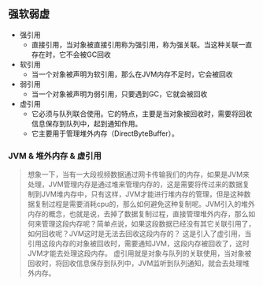 ## 强软弱虚
+ 强引用
    + 直接引用，当对象被直接引用称为强引用，称为强关联。当这种关联一直存在时，它不会被GC回收
+ 软引用
    + 当一个对象被声明为软引用，那么在JVM内存不足时，它会被回收
+ 弱引用
    + 当一个对象被声明为弱引用，只要遇到GC，它就会被回收
+ 虚引用
    + 它必须与队列联合使用。它的特点，主要是当对象被回收时，需要将回收信息保存到队列中，起到通知作用。
    + 它主要用于管理堆外内存（DirectByteBuffer）。

### JVM & 堆外内存 & 虚引用
> 想象一下，当有一大段视频数据通过网卡传输我们的内存，如果是JVM来处理，JVM管理内存是通过堆来管理内存的，这是需要将传过来的数据复制到JVM堆内存中，只有这样，JVM才能进行堆内存的管理，但是这种数据复制过程是需要消耗cpu的，那么如何避免这种复制呢。JVM引入的堆外内存的概念，也就是说，去掉了数据复制过程，直接管理堆外内存，那么如何来管理这段内存呢？简单点说，如果这段数据已经没有其它关联引用了，如何回收呢？JVM这时是无法去回收这段内存的？
> 这是引入了虚引用，当引用这段内存的对象被回收时，需要通知JVM，这段内存被回收了，这时JVM才能去处理这段内存。
> 虚引用就是对象与队列的关联使用，当对象被回收时，将回收信息保存到队列中，JVM监听到队列通知，就会去处理堆外内存。